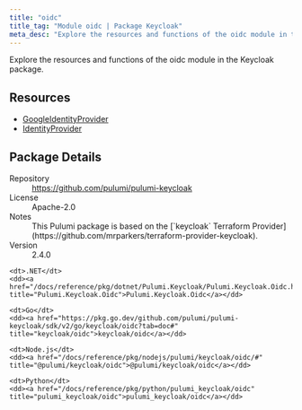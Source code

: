 ```yaml
---
title: "oidc"
title_tag: "Module oidc | Package Keycloak"
meta_desc: "Explore the resources and functions of the oidc module in the Keycloak package."
---
```


<!-- WARNING: this file was generated by Pulumi Docs Generator. -->
<!-- Do not edit by hand unless you're certain you know what you are doing! -->

Explore the resources and functions of the oidc module in the Keycloak package.

<h2 id="resources">Resources</h2>
<ul class="api">
    <li><a href="googleidentityprovider" title="GoogleIdentityProvider"><span class="symbol resource"></span>GoogleIdentityProvider</a></li>
    <li><a href="identityprovider" title="IdentityProvider"><span class="symbol resource"></span>IdentityProvider</a></li>
</ul>

<h2 id="package-details">Package Details</h2>
<dl class="package-details">
	<dt>Repository</dt>
	<dd><a href="https://github.com/pulumi/pulumi-keycloak">https://github.com/pulumi/pulumi-keycloak</a></dd>
	<dt>License</dt>
	<dd>Apache-2.0</dd>
	<dt>Notes</dt>
	<dd>This Pulumi package is based on the [`keycloak` Terraform Provider](https://github.com/mrparkers/terraform-provider-keycloak).</dd>
	<dt>Version</dt>
	<dd>2.4.0</dd>
</dl>



<dl class="tabular">

    <dt>.NET</dt>
    <dd><a href="/docs/reference/pkg/dotnet/Pulumi.Keycloak/Pulumi.Keycloak.Oidc.html" title="Pulumi.Keycloak.Oidc">Pulumi.Keycloak.Oidc</a></dd>

    <dt>Go</dt>
    <dd><a href="https://pkg.go.dev/github.com/pulumi/pulumi-keycloak/sdk/v2/go/keycloak/oidc?tab=doc#" title="keycloak/oidc">keycloak/oidc</a></dd>

    <dt>Node.js</dt>
    <dd><a href="/docs/reference/pkg/nodejs/pulumi/keycloak/oidc/#" title="@pulumi/keycloak/oidc">@pulumi/keycloak/oidc</a></dd>

    <dt>Python</dt>
    <dd><a href="/docs/reference/pkg/python/pulumi_keycloak/oidc" title="pulumi_keycloak/oidc">pulumi_keycloak/oidc</a></dd>

</dl>

